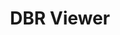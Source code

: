 ---
layout: dbr-archive-pub
permalink: /dbr-archive-pub/
title: DBR Viewer
excerpt: "**DBR ###호** / ####년 ##월 Issue #"
header:
    overlay_image: https://dbr.donga.com/upload_dir/magazine/2021/b9199948709999694ce7fce61a362b51.jpg
    overlay_filter: 0.4
    caption: "&copy; [**DBR**](https://dbr.donga.com)"
previous:
    url: #
next:
    url: #
---